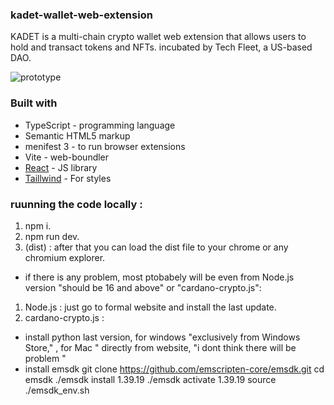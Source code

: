 ### kadet-wallet-web-extension
KADET is a multi-chain crypto wallet web extension that allows users to hold and transact tokens and NFTs. incubated by Tech Fleet, a US-based DAO.


![prototype ](https://github.com/techfleetworks/kadet-wallet-web-extension-NEW/assets/84674817/45e20bf2-043b-40ce-a71c-0e0d29940c4e)

### Built with

- TypeScript - programming language 
- Semantic HTML5 markup
- menifest 3 - to run browser extensions
- Vite - web-boundler
- [React](https://reactjs.org/) - JS library
- [Taillwind](https://tailwindcss.com/) - For styles
  

### ruunning the code locally : 

1. npm i.
2. npm run dev.
3. (dist) : after that you can load the dist file to your chrome or any chromium explorer.

- if there is any problem, most ptobabely will be even from Node.js version "should be 16 and above" or "cardano-crypto.js":

1. Node.js : just go to formal website and install the last update.
2. cardano-crypto.js :
  - install python  last version, for windows "exclusively from  Windows Store,"  , for Mac " directly from website, "i dont think there will be problem "
  - install  emsdk
    git clone https://github.com/emscripten-core/emsdk.git
    cd emsdk
    ./emsdk install 1.39.19
    ./emsdk activate 1.39.19 
    source ./emsdk_env.sh


